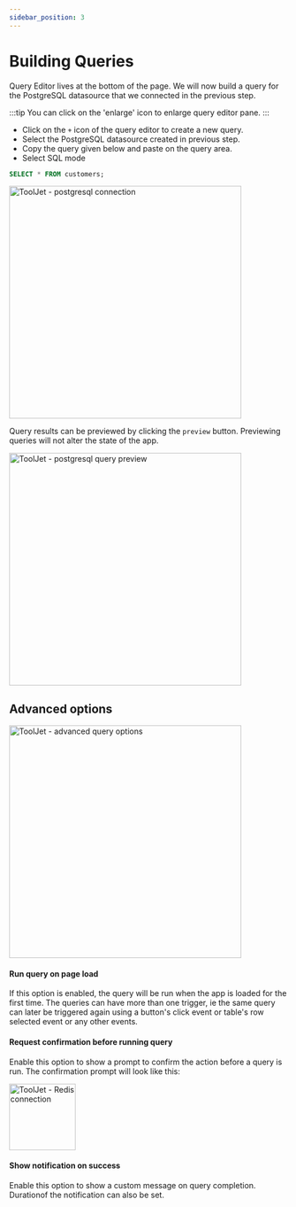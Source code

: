 ```yaml
---
sidebar_position: 3
---
```


# Building Queries

Query Editor lives at the bottom of the page. We will now build a query for the PostgreSQL datasource that we connected in the previous step.

:::tip 
You can click on the 'enlarge' icon to enlarge query editor pane. 
:::

- Click on the `+` icon of the query editor to create a new query.
- Select the PostgreSQL datasource created in previous step.
- Copy the query given below and paste on the query area.
- Select SQL mode

```SQL
SELECT * FROM customers;
```

<img class="screenshot-full" src="/img/tutorial/building-queries/query.gif" alt="ToolJet - postgresql connection" height="420"/>

Query results can be previewed by clicking the `preview` button. Previewing queries will not alter the state of the app.

<img class="screenshot-full" src="/img/tutorial/building-queries/preview.gif" alt="ToolJet - postgresql query preview" height="420"/>


## Advanced options
<img class="screenshot-full" src="/img/tutorial/building-queries/advanced-query.gif" alt="ToolJet - advanced query options" height="420"/>

#### Run query on page load 
If this option is enabled, the query will be run when the app is loaded for the first time. The queries can have more than one trigger, ie the same query can later be triggered again using a button's click event or table's row selected event or any other events.

#### Request confirmation before running query
Enable this option to show a prompt to confirm the action before a query is run. The confirmation prompt will look like this:

<img src="/img/tutorial/building-queries/confirm.png" alt="ToolJet - Redis connection" height="120"/>

#### Show notification on success
Enable this option to show a custom message on query completion. Durationof the notification can also be set.
